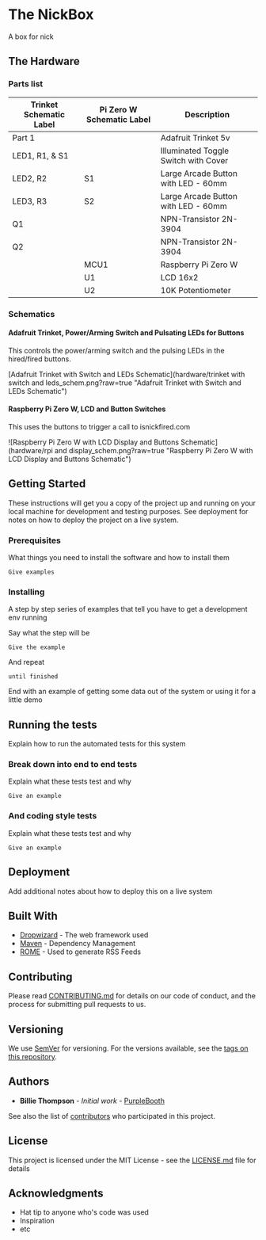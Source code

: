 # The NickBox

A box for nick


## The Hardware

### Parts list



| Trinket Schematic Label | Pi Zero W Schematic Label | Description |
| ------------- | ------------- | ------------- |
| Part 1 || Adafruit Trinket 5v  |
| LED1, R1, &  S1 || Illuminated Toggle Switch with Cover  |
| LED2, R2  | S1 | Large Arcade Button with LED - 60mm   |
| LED3, R3  | S2 | Large Arcade Button with LED - 60mm   |
| Q1  || NPN-Transistor 2N-3904  |
| Q2  || NPN-Transistor 2N-3904  |
| | MCU1 | Raspberry Pi Zero W  |
| | U1 | LCD 16x2  |
| | U2 | 10K Potentiometer  |


### Schematics

#### Adafruit Trinket, Power/Arming Switch and Pulsating LEDs for Buttons

This controls the power/arming switch and the pulsing LEDs in the
hired/fired buttons.

[Adafruit Trinket with Switch and LEDs Schematic](hardware/trinket with switch and leds_schem.png?raw=true "Adafruit Trinket with Switch and LEDs Schematic")

#### Raspberry Pi Zero W, LCD and Button Switches

This uses the buttons to trigger a call to isnickfired.com

![Raspberry Pi Zero W with LCD Display and Buttons Schematic](hardware/rpi and display_schem.png?raw=true "Raspberry Pi Zero W with LCD Display and Buttons Schematic")

## Getting Started

These instructions will get you a copy of the project up and running on your local machine for development and testing purposes. See deployment for notes on how to deploy the project on a live system.

### Prerequisites

What things you need to install the software and how to install them

```
Give examples
```

### Installing

A step by step series of examples that tell you have to get a development env running

Say what the step will be

```
Give the example
```

And repeat

```
until finished
```

End with an example of getting some data out of the system or using it for a little demo

## Running the tests

Explain how to run the automated tests for this system

### Break down into end to end tests

Explain what these tests test and why

```
Give an example
```

### And coding style tests

Explain what these tests test and why

```
Give an example
```

## Deployment

Add additional notes about how to deploy this on a live system

## Built With

* [Dropwizard](http://www.dropwizard.io/1.0.2/docs/) - The web framework used
* [Maven](https://maven.apache.org/) - Dependency Management
* [ROME](https://rometools.github.io/rome/) - Used to generate RSS Feeds

## Contributing

Please read [CONTRIBUTING.md](https://gist.github.com/PurpleBooth/b24679402957c63ec426) for details on our code of conduct, and the process for submitting pull requests to us.

## Versioning

We use [SemVer](http://semver.org/) for versioning. For the versions available, see the [tags on this repository](https://github.com/your/project/tags).

## Authors

* **Billie Thompson** - *Initial work* - [PurpleBooth](https://github.com/PurpleBooth)

See also the list of [contributors](https://github.com/your/project/contributors) who participated in this project.

## License

This project is licensed under the MIT License - see the [LICENSE.md](LICENSE.md) file for details

## Acknowledgments

* Hat tip to anyone who's code was used
* Inspiration
* etc
